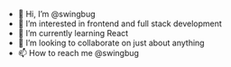- 👋 Hi, I’m @swingbug
- 👀 I’m interested in frontend and full stack development
- 🌱 I’m currently learning React
- 💞️ I’m looking to collaborate on just about anything
- 📫 How to reach me @swingbug

<!---
swingbug/swingbug is a ✨ special ✨ repository because its `README.md` (this file) appears on your GitHub profile.
You can click the Preview link to take a look at your changes.
--->
